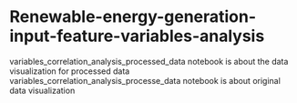 # Renewable-energy-generation-input-feature-variables-analysis
variables_correlation_analysis_processed_data notebook is about the data visualization for processed data
variables_correlation_analysis_processe_data notebook is about original data visualization
